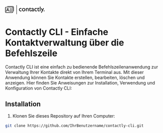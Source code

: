 <img src="Logo_Contactly.png" alt="Contactly Logo" width="25%" align="center">

# Contactly CLI - Einfache Kontaktverwaltung über die Befehlszeile


Contactly CLI ist eine einfach zu bedienende Befehlszeilenanwendung zur Verwaltung Ihrer Kontakte direkt von Ihrem Terminal aus. Mit dieser Anwendung können Sie Kontakte erstellen, bearbeiten, löschen und anzeigen. Hier finden Sie Anweisungen zur Installation, Verwendung und Konfiguration von Contactly CLI:

## Installation

1. Klonen Sie dieses Repository auf Ihren Computer:

```bash
git clone https://github.com/IhrBenutzername/contactly-cli.git
